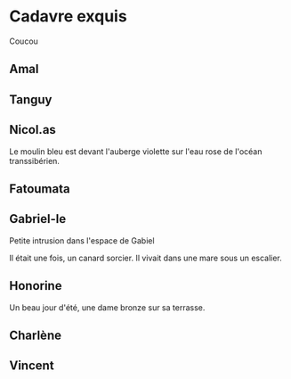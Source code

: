 # Cadavre exquis

Coucou

## Amal

## Tanguy

## Nicol.as

Le moulin bleu est devant l'auberge violette sur l'eau rose de l'océan transsibérien.

## Fatoumata

## Gabriel-le

Petite intrusion dans l'espace de Gabiel

Il était une fois, un canard sorcier. Il vivait dans une mare sous un escalier.

## Honorine
Un beau jour d'été, une dame bronze sur sa terrasse.
## Charlène

## Vincent
